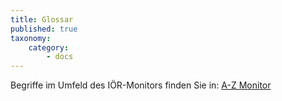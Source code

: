 ```yaml
---
title: Glossar
published: true
taxonomy:
    category:
        - docs
---
```


Begriffe im Umfeld des IÖR-Monitors finden Sie in:
[A-Z Monitor](http://www.ioer-monitor.de/methodik/glossar/a/)
